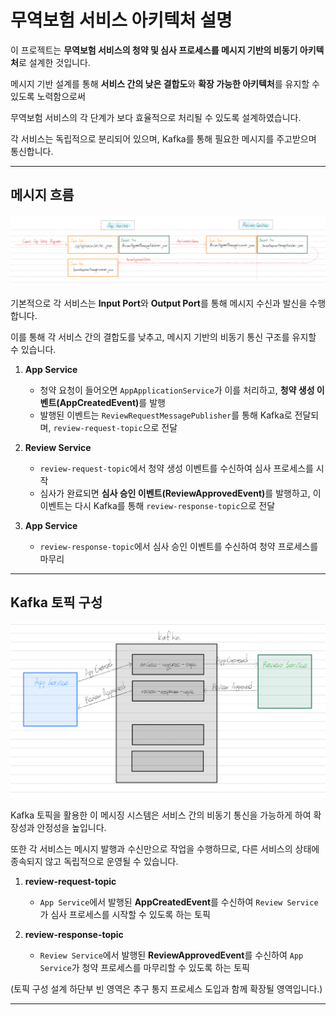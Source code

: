 # 무역보험 서비스 아키텍처 설명

이 프로젝트는 <b>무역보험 서비스의 청약 및 심사 프로세스를 메시지 기반의 비동기 아키텍처</b>로 설계한 것입니다. 

메시지 기반 설계를 통해 **서비스 간의 낮은 결합도**와 **확장 가능한 아키텍처**를 유지할 수 있도록 노력함으로써

무역보험 서비스의 각 단계가 보다 효율적으로 처리될 수 있도록 설계하였습니다.

각 서비스는 독립적으로 분리되어 있으며, Kafka를 통해 필요한 메시지를 주고받으며 통신합니다. 

---

## 메시지 흐름

![Message Flow](https://github.com/mooni9375/tradeInsurance/blob/master/Message%20Flow.png)

기본적으로 각 서비스는 **Input Port**와 **Output Port**를 통해 메시지 수신과 발신을 수행합니다. 

이를 통해 각 서비스 간의 결합도를 낮추고, 메시지 기반의 비동기 통신 구조를 유지할 수 있습니다.

1. **App Service**
   - 청약 요청이 들어오면 `AppApplicationService`가 이를 처리하고, <b>청약 생성 이벤트(AppCreatedEvent)</b>를 발행
   - 발행된 이벤트는 `ReviewRequestMessagePublisher`를 통해 Kafka로 전달되며, `review-request-topic`으로 전달

2. **Review Service**
   - `review-request-topic`에서 청약 생성 이벤트를 수신하여 심사 프로세스를 시작
   - 심사가 완료되면 <b>심사 승인 이벤트(ReviewApprovedEvent)</b>를 발행하고, 이 이벤트는 다시 Kafka를 통해 `review-response-topic`으로 전달

3. **App Service**
   - `review-response-topic`에서 심사 승인 이벤트를 수신하여 청약 프로세스를 마무리

---

## Kafka 토픽 구성

![Message Topic](https://github.com/mooni9375/tradeInsurance/blob/master/Message%20Topic.png)

Kafka 토픽을 활용한 이 메시징 시스템은 서비스 간의 비동기 통신을 가능하게 하여 확장성과 안정성을 높입니다. 

또한 각 서비스는 메시지 발행과 수신만으로 작업을 수행하므로, 다른 서비스의 상태에 종속되지 않고 독립적으로 운영될 수 있습니다.

1. **review-request-topic**
   - `App Service`에서 발행된 **AppCreatedEvent**를 수신하여 `Review Service`가 심사 프로세스를 시작할 수 있도록 하는 토픽

2. **review-response-topic**
   - `Review Service`에서 발행된 **ReviewApprovedEvent**를 수신하여 `App Service`가 청약 프로세스를 마무리할 수 있도록 하는 토픽

(토픽 구성 설계 하단부 빈 영역은 추구 통지 프로세스 도입과 함께 확장될 영역입니다.)

---


